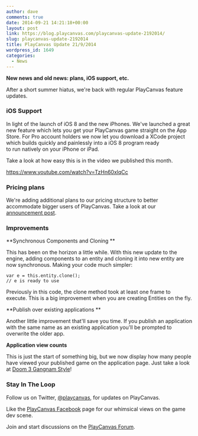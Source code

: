 ```yaml
---
author: dave
comments: true
date: 2014-09-21 14:21:18+00:00
layout: post
link: https://blog.playcanvas.com/playcanvas-update-2192014/
slug: playcanvas-update-2192014
title: PlayCanvas Update 21/9/2014
wordpress_id: 1649
categories:
  - News
---
```


**New news and old news: plans, iOS support, etc.**

After a short summer hiatus, we're back with regular PlayCanvas feature updates.

### iOS Support

In light of the launch of iOS 8 and the new iPhones. We've launched a great new feature which lets you get your PlayCanvas game straight on the App Store. For Pro account holders we now let you download a XCode project which builds quickly and painlessly into a iOS 8 program ready to run natively on your iPhone or iPad.

Take a look at how easy this is in the video we published this month.

https://www.youtube.com/watch?v=TzHn60xlqCc

### Pricing plans

We're adding additional plans to our pricing structure to better accommodate bigger users of PlayCanvas. Take a look at our [announcement post](https://blog.playcanvas.com/new-plans/).

### Improvements

**Synchronous Components and Cloning
**

This has been on the horizon a little while. With this new update to the engine, adding components to an entity and cloning it into new entity are now synchronous. Making your code much simpler:

    var e = this.entity.clone();
    // e is ready to use

Previously in this code, the clone method took at least one frame to execute. This is a big improvement when you are creating Entities on the fly.

**Publish over existing applications
**

Another little improvement that'll save you time. If you publish an application with the same name as an existing application you'll be prompted to overwrite the older app.

**Application view counts**

This is just the start of something big, but we now display how many people have viewed your published game on the application page. Just take a look at [Doom 3 Gangnam Style](http://apps.playcanvas.com/will/doom3/gangnamstyle)!

### Stay In The Loop

Follow us on Twitter, [@playcanvas](https://twitter.com/playcanvas), for updates on PlayCanvas.

Like the [PlayCanvas Facebook](https://facebook.com/playcanvas) page for our whimsical views on the game dev scene.

Join and start discussions on the [PlayCanvas Forum](https://forum.playcanvas.com/).
